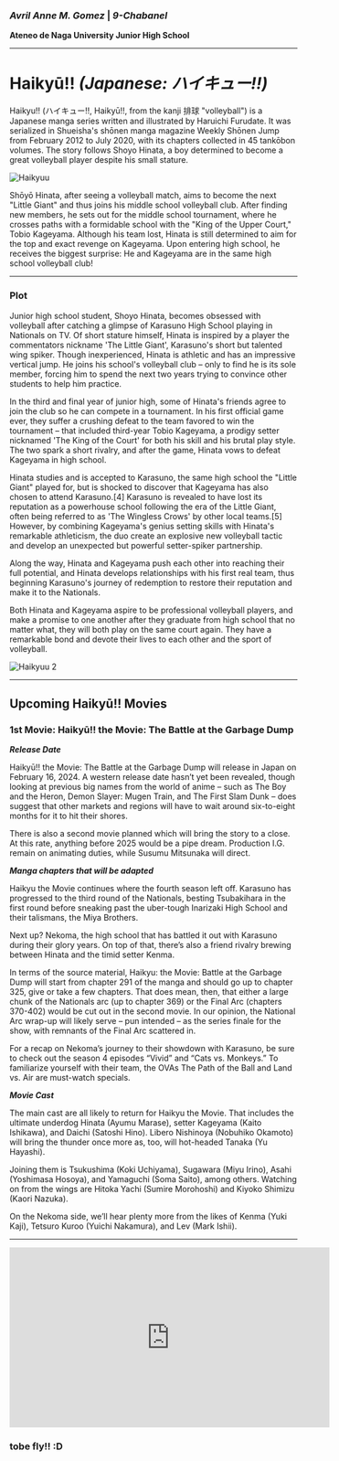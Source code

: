 ### *Avril Anne M. Gomez*  |  *9-Chabanel*
**Ateneo de Naga University Junior High School**

---

# Haikyū!!  *(Japanese: ハイキュー!!)*

Haikyu!! (ハイキュー!!, Haikyū!!, from the kanji 排球 "volleyball") is a Japanese manga series written and illustrated by Haruichi Furudate. It was serialized in Shueisha's shōnen manga magazine Weekly Shōnen Jump from February 2012 to July 2020, with its chapters collected in 45 tankōbon volumes. The story follows Shoyo Hinata, a boy determined to become a great volleyball player despite his small stature.

![Haikyuu](https://pbs.twimg.com/media/EgEpvz4UwAAR6Pp.jpg)


Shōyō Hinata, after seeing a volleyball match, aims to become the next "Little Giant" and thus joins his middle school volleyball club. After finding new members, he sets out for the middle school tournament, where he crosses paths with a formidable school with the "King of the Upper Court," Tobio Kageyama. Although his team lost, Hinata is still determined to aim for the top and exact revenge on Kageyama. Upon entering high school, he receives the biggest surprise: He and Kageyama are in the same high school volleyball club!

---

### Plot


Junior high school student, Shoyo Hinata, becomes obsessed with volleyball after catching a glimpse of Karasuno High School playing in Nationals on TV. Of short stature himself, Hinata is inspired by a player the commentators nickname 'The Little Giant', Karasuno's short but talented wing spiker. Though inexperienced, Hinata is athletic and has an impressive vertical jump. He joins his school's volleyball club – only to find he is its sole member, forcing him to spend the next two years trying to convince other students to help him practice.

In the third and final year of junior high, some of Hinata's friends agree to join the club so he can compete in a tournament. In his first official game ever, they suffer a crushing defeat to the team favored to win the tournament – that included third-year Tobio Kageyama, a prodigy setter nicknamed 'The King of the Court' for both his skill and his brutal play style. The two spark a short rivalry, and after the game, Hinata vows to defeat Kageyama in high school.

Hinata studies and is accepted to Karasuno, the same high school the "Little Giant" played for, but is shocked to discover that Kageyama has also chosen to attend Karasuno.[4] Karasuno is revealed to have lost its reputation as a powerhouse school following the era of the Little Giant, often being referred to as 'The Wingless Crows' by other local teams.[5] However, by combining Kageyama's genius setting skills with Hinata's remarkable athleticism, the duo create an explosive new volleyball tactic and develop an unexpected but powerful setter-spiker partnership.

Along the way, Hinata and Kageyama push each other into reaching their full potential, and Hinata develops relationships with his first real team, thus beginning Karasuno's journey of redemption to restore their reputation and make it to the Nationals.

Both Hinata and Kageyama aspire to be professional volleyball players, and make a promise to one another after they graduate from high school that no matter what, they will both play on the same court again. They have a remarkable bond and devote their lives to each other and the sport of volleyball.

![Haikyuu 2](https://wallpapers.com/images/hd/karasuno-players-from-haikyuu-teams-3al75qmrfkg4j630.jpg)

---

## Upcoming Haikyū!! Movies

### 1st Movie: Haikyū!! the Movie: The Battle at the Garbage Dump

***Release Date***

Haikyū!! the Movie: The Battle at the Garbage Dump will release in Japan on February 16, 2024. A western release date hasn’t yet been revealed, though looking at previous big names from the world of anime – such as The Boy and the Heron, Demon Slayer: Mugen Train, and The First Slam Dunk – does suggest that other markets and regions will have to wait around six-to-eight months for it to hit their shores.

There is also a second movie planned which will bring the story to a close. At this rate, anything before 2025 would be a pipe dream. Production I.G. remain on animating duties, while Susumu Mitsunaka will direct.

***Manga chapters that will be adapted***

Haikyu the Movie continues where the fourth season left off. Karasuno has progressed to the third round of the Nationals, besting Tsubakihara in the first round before sneaking past the uber-tough Inarizaki High School and their talismans, the Miya Brothers.

Next up? Nekoma, the high school that has battled it out with Karasuno during their glory years. On top of that, there’s also a friend rivalry brewing between Hinata and the timid setter Kenma.

In terms of the source material, Haikyu: the Movie: Battle at the Garbage Dump will start from chapter 291 of the manga and should go up to chapter 325, give or take a few chapters. That does mean, then, that either a large chunk of the Nationals arc (up to chapter 369) or the Final Arc (chapters 370-402) would be cut out in the second movie. In our opinion, the National Arc wrap-up will likely serve – pun intended – as the series finale for the show, with remnants of the Final Arc scattered in.

For a recap on Nekoma’s journey to their showdown with Karasuno, be sure to check out the season 4 episodes “Vivid” and “Cats vs. Monkeys.” To familiarize yourself with their team, the OVAs The Path of the Ball and Land vs. Air are must-watch specials.

***Movie Cast***

The main cast are all likely to return for Haikyu the Movie. That includes the ultimate underdog Hinata (Ayumu Marase), setter Kageyama (Kaito Ishikawa), and Daichi (Satoshi Hino). Libero Nishinoya (Nobuhiko Okamoto) will bring the thunder once more as, too, will hot-headed Tanaka (Yu Hayashi).

Joining them is Tsukushima (Koki Uchiyama), Sugawara (Miyu Irino), Asahi (Yoshimasa Hosoya), and Yamaguchi (Soma Saito), among others. Watching on from the wings are Hitoka Yachi (Sumire Morohoshi) and Kiyoko Shimizu (Kaori Nazuka).

On the Nekoma side, we’ll hear plenty more from the likes of Kenma (Yuki Kaji), Tetsuro Kuroo (Yuichi Nakamura), and Lev (Mark Ishii).

---

<iframe width="560" height="315" src="https://www.youtube.com/embed/VKviyEGvb94?si=YiGvoRqe_h0wNSPC" title="YouTube video player" frameborder="0" allow="accelerometer; autoplay; clipboard-write; encrypted-media; gyroscope; picture-in-picture; web-share" allowfullscreen></iframe>




### tobe fly!! :D


